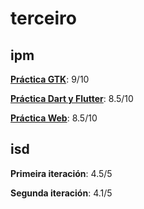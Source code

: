 # terceiro
## ipm
**[Práctica GTK](ipm/ipm-2425-p_escritorio-ac-dc)**: 9/10

**[Práctica Dart y Flutter](ipm/ipm-24-25-pr-ctica-2-ac-dc)**: 8.5/10

**[Práctica Web](ipm/ipm-24-25-practica-3-web-ac-dc-1)**: 8.5/10

## isd
**Primeira iteración**: 4.5/5

**Segunda iteración**: 4.1/5
